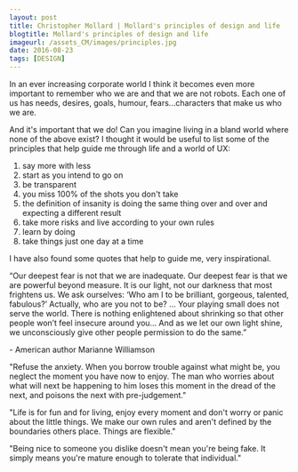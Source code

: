 ```yaml
---
layout: post
title: Christopher Mollard | Mollard's principles of design and life
blogtitle: Mollard's principles of design and life
imageurl: /assets_CM/images/principles.jpg
date: 2016-08-23
tags: [DESIGN]
---
```

<p>
In an ever increasing corporate world I think it becomes even more important to remember who we are and that we are not robots. Each one of us has needs, desires, goals, humour, fears...characters that make us who we are.  
</p>
<p>
And it's important that we do! Can you imagine living in a bland world where none of the above exist? I thought it would be useful to list some of the principles that help guide me through life and a world of UX:
</p>
<ol>
    <li>say more with less</li>
    <li>start as you intend to go on</li>
    <li>be transparent</li>
    <li>you miss 100% of the shots you don't take</li>
    <li>the definition of insanity is doing the same thing over and over and expecting a different result</li>
    <li>take more risks and live according to your own rules</li>
    <li>learn by doing</li>
    <li>take things just one day at a time</li>
</ol>
<p>
I have also found some quotes that help to guide me, very inspirational. 
</p>
<p class="quote">“Our deepest fear is not that we are inadequate. Our deepest fear is that we are powerful beyond measure. It is our light, not our darkness that most frightens us. We ask ourselves: ‘Who am I to be brilliant, gorgeous, talented, fabulous?’ Actually, who are you not to be? ... Your playing small does not serve the world. There is nothing enlightened about shrinking so that other people won’t feel insecure around you… And as we let our own light shine, we unconsciously give other people permission to do the same.” </p>
<p>- American author Marianne Williamson</p>
<p class="quote">"Refuse the anxiety. When you borrow trouble against what might be, you neglect the moment you have now to enjoy. The man who worries about what will next be happening to him loses this moment in the dread of the next, and poisons the next with pre-judgement."</p>
<p class="quote">"Life is for fun and for living, enjoy every moment and don't worry or panic about the little things. We make our own rules and aren't defined by the boundaries others place. Things are flexible."</p>
<p class="quote">"Being nice to someone you dislike doesn't mean you're being fake. It simply means you're mature enough to tolerate that individual."</p>
